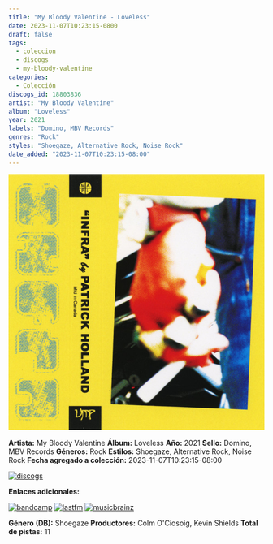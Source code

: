 ```yaml
---
title: "My Bloody Valentine - Loveless"
date: 2023-11-07T10:23:15-0800
draft: false
tags:
  - coleccion
  - discogs
  - my-bloody-valentine
categories:
  - Colección
discogs_id: 18803836
artist: "My Bloody Valentine"
album: "Loveless"
year: 2021
labels: "Domino, MBV Records"
genres: "Rock"
styles: "Shoegaze, Alternative Rock, Noise Rock"
date_added: "2023-11-07T10:23:15-08:00"
---
```


![cover](image.jpeg (My Bloody Valentine - Loveless))

**Artista:** My Bloody Valentine
**Álbum:** Loveless
**Año:** 2021
**Sello:** Domino, MBV Records
**Géneros:** Rock
**Estilos:** Shoegaze, Alternative Rock, Noise Rock
**Fecha agregado a colección:** 2023-11-07T10:23:15-08:00

[![discogs](../../links/svg/discogs.png (discogs))](https://api.discogs.com/releases/18803836)


**Enlaces adicionales:**

[![bandcamp](../../links/svg/bandcamp.png (bandcamp))](https://city-girl.bandcamp.com/album/loveless-shadows-ep)
[![lastfm](../../links/svg/lastfm.png (lastfm))](https://www.last.fm/music/my+bloody+valentine/Loveless)
[![musicbrainz](../../links/svg/musicbrainz.png (musicbrainz))](https://musicbrainz.org/release/b1ce7f03-4835-489e-9a0a-13124c6c0a9e)

**Género (DB):** Shoegaze
**Productores:** Colm O'Ciosoig, Kevin Shields
**Total de pistas:** 11
